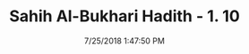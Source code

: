 ---
title        : "Sahih Al-Bukhari Hadith - 1. 10"
date         : 7/25/2018 1:47:50 PM
draft        : false
type         : "hadith"
layout       : "hadith"
BookCode     : "SHB"
VolumeNumber : "1"
HadithNumber : "10"
categories  :  ["Faith-A good Muslim"]
tags  :  ["Abu Musa"]
---